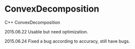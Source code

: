 # ConvexDecomposition
C++ ConvexDecomposition

2015.06.22
Usable but need optimization.

2015.06.24
Fixed a bug according to accuracy, still have bugs.
